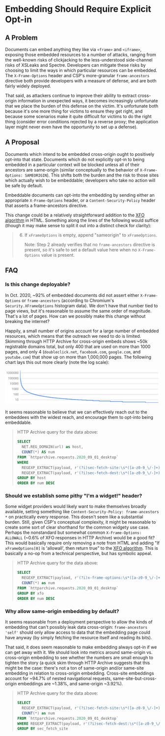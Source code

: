# Embedding Should Require Explicit Opt-in

## A Problem

Documents can embed anything they like via `<frame>` and `<iframe>`, exposing those embedded resources to a number of attacks, ranging from the well-known risks of clickjacking to the less-understood side-channel risks of XSLeaks and Spectre. Developers can mitigate these risks by choosing to limit the ways in which particular resources can be embedded. The `X-Frame-Options` header and CSP's more-granular `frame-ancestors` directive both provide developers with a measure of defense, and are both fairly widely deployed.

That said, as attackers continue to improve their ability to extract cross-origin information in unexpected ways, it becomes increasingly unfortunate that we place the burden of this defense on the victim. It's unfortunate both because it's one more thing for victims to ensure they get right, and because some scenarios make it quite difficult for victims to do the right thing (consider error conditions rejected by a reverse proxy; the application layer might never even have the opportunity to set up a defense).


## A Proposal

Documents which intend to be embedded cross-origin ought to positively opt-into that state. Documents which do not explicitly opt-in to being embedded in a particular context will be blocked unless all of their ancestors are same-origin (similar conceptually to the behavior of `X-Frame-Options: SAMEORIGIN`). This shifts both the burden and the risk to those sites which actually wish to be embeddable; developers who take no action will be safe by default.

Embeddable documents can opt-into the embedding by sending either an appropriate `X-Frame-Options` header, or a `Content-Security-Policy` header that asserts a frame-ancestors directive.

This change could be a relatively straightforward addition to the [XFO algorithm](https://html.spec.whatwg.org/#check-a-navigation-response's-adherence-to-x-frame-options) in HTML. Something along the lines of the following would suffice (though it may make sense to split it out into a distinct check for clarity):

> 6. If `xFrameOptions` is empty, append "sameorigin" to `xFrameOptions`.
>
>    Note: Step 2 already verifies that no `frame-ancestors` directive is present, so it's safe to set a default value here when no `X-Frame-Options` value is present.

## FAQ

### Is this change deployable?

In Oct. 2020, ~92% of embedded documents did not assert either `X-Frame-Options` or `frame-ancestors` (according to Chromium's `Security.XFrameOptions` histogram data). We don't have that number tied to page views, but it's reasonable to assume the same order of magnitude. That's a lot of pages. How can we possibly make this change without breaking the internet?

Happily, a small number of origins account for a large number of embedded resources, which means that the outreach we need to do is limited. Skimming through HTTP Archive for cross-origin embeds shows ~50k registrable domains total, but only 400 that are used on more than 1000 pages, and only 4 (`doubleclick.net`, `facebook.com`, `google.com`, and `youtube.com`) that show up on more than 1,000,000 pages. The following chart lays this out more clearly (note the log scale):

![A chart showing the above data](chart.png)

It seems reasonable to believe that we can effectively reach out to the embeddees with the widest reach, and encourage them to opt-into being embeddable.

> HTTP Archive query for the data above:
> 
> ```sql
> SELECT
>   NET.REG_DOMAIN(url) as host,
>   COUNT(*) AS num
> FROM `httparchive.requests.2020_09_01_desktop`
> WHERE
>   REGEXP_EXTRACT(payload, r'(?i)sec-fetch-site:\s*([a-z0-9_\/-]+)') != "same-origin" AND
>   REGEXP_EXTRACT(payload, r'(?i)sec-fetch-dest:\s*([a-z0-9_\/-]+)') = "iframe"
> GROUP BY host
> ORDER BY num DESC
> ```

### Should we establish some pithy "I'm a widget!" header?

Some widget providers would likely want to make themselves broadly available, setting something like `Content-Security-Policy: frame-ancestors *` on practically every response. This doesn't seem like a substantial burden. Still, given CSP's conceptual complexity, it might be reasonable to create some sort of clear shorthand for the common widgety use case. Perhaps the nonstandard but somewhat common `X-Frame-Options: ALLOWALL` (~0.6% of XFO responses in HTTP Archive) would be a good fit? This would basically require only removing a note from HTML and adding "If `xFrameOptions[0]` is 'allowall', then return true" to the [XFO algorithm](https://html.spec.whatwg.org/#check-a-navigation-response's-adherence-to-x-frame-options). This is basically a no-op from a technical perspective, but has symbolic appeal.

> HTTP Archive query for the data above:
>
> ```sql
> SELECT
>   REGEXP_EXTRACT(payload, r'(?i)x-frame-options:\s*([a-z0-9_\/-]+)') AS xfo,
>   COUNT(*) as num
> FROM `httparchive.requests.2020_09_01_desktop`
> GROUP BY xfo
> ORDER BY num DESC
> ```

### Why allow same-origin embedding by default?

It seems reasonable from a deployment perspective to allow the kinds of embedding that can't possibly leak data cross-origin: `frame-ancestors 'self'` should only allow access to data that the embedding page could have anyway (by simply fetching the resource itself and reading its bits).

That said, it does seem reasonable to make embedding always opt-in if we can get away with it. We should look into metrics around same-origin vs. cross-origin embedding to see whether the numbers are small enough to tighten the story (a quick skim through HTTP Archive suggests that this might be the case: there's not a ton of same-origin and/or same-site embedding in relation to cross-origin embedding. Cross-site embeddings account for ~94.7% of nested navigational requests, same-site-but-cross-origin embeddings are ~1.38%, and same-origin ~3.92%).

> HTTP Archive query for the data above:
>
> ```sql
> SELECT
>   REGEXP_EXTRACT(payload, r'(?i)sec-fetch-site:\s*([a-z0-9_\/-]+)') AS sec_fetch_site,
>   COUNT(*) as num
> FROM `httparchive.requests.2020_09_01_desktop`
> WHERE REGEXP_EXTRACT(payload, r'(?i)sec-fetch-dest:\s*([a-z0-9_\/-]+)') = "iframe"
> GROUP BY sec_fetch_site
> ```
